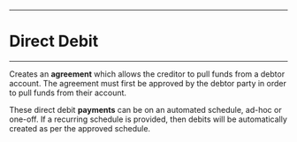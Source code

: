 ---

# Direct Debit

___


Creates an **agreement** which allows the creditor to pull funds from a debtor account. 
        The agreement must first be approved by the debtor party in order to pull funds from their account.

These direct debit **payments** can be on an automated schedule, ad-hoc or one-off. If a recurring schedule is provided, then debits will be automatically created as per the approved schedule.